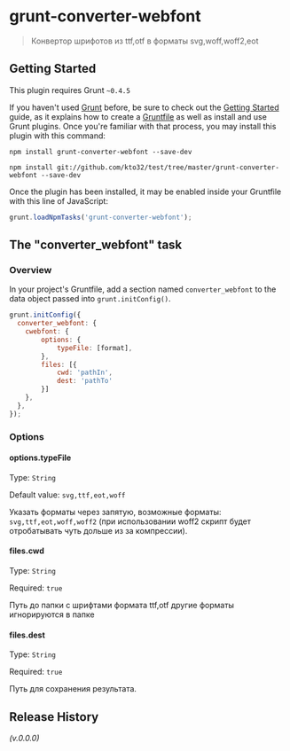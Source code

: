 # grunt-converter-webfont

> Конвертор шрифотов из ttf,otf в форматы svg,woff,woff2,eot

## Getting Started
This plugin requires Grunt `~0.4.5`

If you haven't used [Grunt](http://gruntjs.com/) before, be sure to check out the [Getting Started](http://gruntjs.com/getting-started) guide, as it explains how to create a [Gruntfile](http://gruntjs.com/sample-gruntfile) as well as install and use Grunt plugins. Once you're familiar with that process, you may install this plugin with this command:

```shell
npm install grunt-converter-webfont --save-dev

npm install git://github.com/kto32/test/tree/master/grunt-converter-webfont --save-dev
```

Once the plugin has been installed, it may be enabled inside your Gruntfile with this line of JavaScript:

```js
grunt.loadNpmTasks('grunt-converter-webfont');
```

## The "converter_webfont" task

### Overview
In your project's Gruntfile, add a section named `converter_webfont` to the data object passed into `grunt.initConfig()`.

```js
grunt.initConfig({
  converter_webfont: {
    cwebfont: {
        options: {
            typeFile: [format],
        },
        files: [{
            cwd: 'pathIn',
            dest: 'pathTo'
        }]
    },
  },
});

```

### Options

#### options.typeFile
Type: `String`

Default value: `svg,ttf,eot,woff`

Указать форматы через запятую, возможные форматы: `svg,ttf,eot,woff,woff2` (при использовании woff2 скрипт будет отробатывать чуть дольше из за компрессии).

#### files.cwd
Type: `String`

Required: `true`

Путь до папки с шрифтами формата ttf,otf другие форматы игнорируются в папке

#### files.dest
Type: `String`

Required: `true`

Путь для сохранения результата.


## Release History
_(v.0.0.0)_
